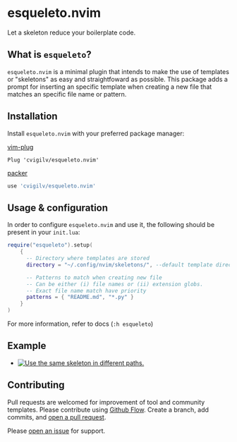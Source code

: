 # esqueleto.nvim

Let a skeleton reduce your boilerplate code.

## What is `esqueleto`?

`esqueleto.nvim` is a minimal plugin that intends to make the use of templates
or "skeletons" as easy and straightfoward as possible. This package adds a prompt
for inserting an specific template when creating a new file that matches an specific
file name or pattern.

## Installation

Install `esqueleto.nvim` with your preferred package manager:

[vim-plug](https://github.com/junegunn/vim-plug)

```vim
Plug 'cvigilv/esqueleto.nvim'
```

[packer](https://github.com/wbthomason/packer.nvim)

```lua
use 'cvigilv/esqueleto.nvim'
```

## Usage & configuration

In order to configure `esqueleto.nvim` and use it, the following should be present in
your `init.lua`:
```lua
require("esqueleto").setup(
    {
      -- Directory where templates are stored
      directory = "~/.config/nvim/skeletons/", --default template directory

      -- Patterns to match when creating new file
      -- Can be either (i) file names or (ii) extension globs.
      -- Exact file name match have priority
      patterns = { "README.md", "*.py" }
    }
)
```
For more information, refer to docs (`:h esqueleto`)

## Example
 - [![Use the same skeleton in different paths.](https://asciinema.org/a/IHH0te0qHqqffSg55cHDHVWaN.svg)](https://asciinema.org/a/IHH0te0qHqqffSg55cHDHVWaN)

## Contributing

Pull requests are welcomed for improvement of tool and community templates.
Please contribute using [Github Flow](https://guides.github.com/introduction/flow/).
Create a branch, add commits, and 
[open a pull request](https://github.com/cvigilv/esqueleto.nvim/compare/).

Please [open an issue](https://github.com/cvigilv/esqueleto.nvim/issues/new) for
support.
